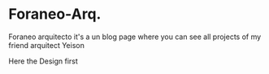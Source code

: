 # Foraneo-Arq.

Foraneo arquitecto it's a un blog page where you can see all projects of my friend arquitect Yeison

Here the Design first
